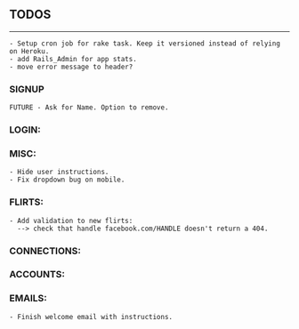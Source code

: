 ## TODOS

----

	- Setup cron job for rake task. Keep it versioned instead of relying on Heroku.
	- add Rails_Admin for app stats.
	- move error message to header? 


### SIGNUP

	FUTURE - Ask for Name. Option to remove. 
	


### LOGIN:



### MISC:

	- Hide user instructions.
	- Fix dropdown bug on mobile.



### FLIRTS:

	- Add validation to new flirts: 
	  --> check that handle facebook.com/HANDLE doesn't return a 404.



### CONNECTIONS:



### ACCOUNTS:



### EMAILS: 
	- Finish welcome email with instructions.


